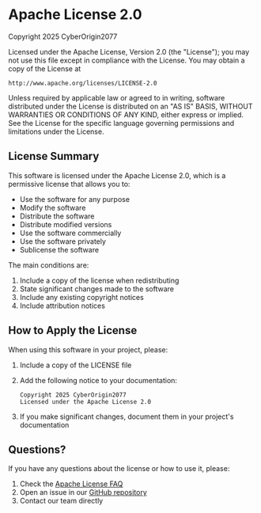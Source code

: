 # Apache License 2.0

Copyright 2025 CyberOrigin2077

Licensed under the Apache License, Version 2.0 (the "License");
you may not use this file except in compliance with the License.
You may obtain a copy of the License at

    http://www.apache.org/licenses/LICENSE-2.0

Unless required by applicable law or agreed to in writing, software
distributed under the License is distributed on an "AS IS" BASIS,
WITHOUT WARRANTIES OR CONDITIONS OF ANY KIND, either express or implied.
See the License for the specific language governing permissions and
limitations under the License.

## License Summary

This software is licensed under the Apache License 2.0, which is a permissive license that allows you to:

- Use the software for any purpose
- Modify the software
- Distribute the software
- Distribute modified versions
- Use the software commercially
- Use the software privately
- Sublicense the software

The main conditions are:

1. Include a copy of the license when redistributing
2. State significant changes made to the software
3. Include any existing copyright notices
4. Include attribution notices

## How to Apply the License

When using this software in your project, please:

1. Include a copy of the LICENSE file
2. Add the following notice to your documentation:
   ```
   Copyright 2025 CyberOrigin2077
   Licensed under the Apache License 2.0
   ```

3. If you make significant changes, document them in your project's documentation

## Questions?

If you have any questions about the license or how to use it, please:
1. Check the [Apache License FAQ](https://www.apache.org/foundation/license-faq.html)
2. Open an issue in our [GitHub repository](https://github.com/CyberOrigin2077/cyber_glove_ros2_py/issues)
3. Contact our team directly
